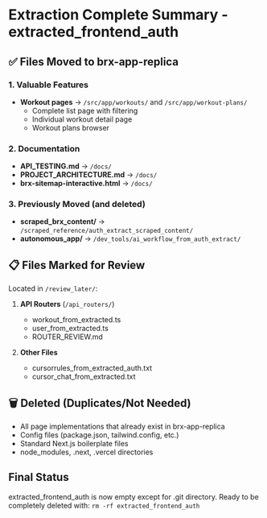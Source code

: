# Extraction Complete Summary - extracted_frontend_auth

## ✅ Files Moved to brx-app-replica

### 1. Valuable Features
- **Workout pages** → `/src/app/workouts/` and `/src/app/workout-plans/`
  - Complete list page with filtering
  - Individual workout detail page
  - Workout plans browser

### 2. Documentation
- **API_TESTING.md** → `/docs/`
- **PROJECT_ARCHITECTURE.md** → `/docs/`
- **brx-sitemap-interactive.html** → `/docs/`

### 3. Previously Moved (and deleted)
- **scraped_brx_content/** → `/scraped_reference/auth_extract_scraped_content/`
- **autonomous_app/** → `/dev_tools/ai_workflow_from_auth_extract/`

## 📋 Files Marked for Review

Located in `/review_later/`:

1. **API Routers** (`/api_routers/`)
   - workout_from_extracted.ts
   - user_from_extracted.ts
   - ROUTER_REVIEW.md

2. **Other Files**
   - cursorrules_from_extracted_auth.txt
   - cursor_chat_from_extracted.txt

## 🗑️ Deleted (Duplicates/Not Needed)
- All page implementations that already exist in brx-app-replica
- Config files (package.json, tailwind.config, etc.)
- Standard Next.js boilerplate files
- node_modules, .next, .vercel directories

## Final Status
extracted_frontend_auth is now empty except for .git directory.
Ready to be completely deleted with: `rm -rf extracted_frontend_auth` 